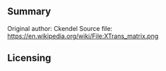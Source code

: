## Summary

Original author: Ckendel Source file:
<https://en.wikipedia.org/wiki/File:XTrans_matrix.png>

## Licensing